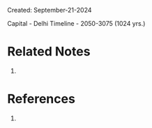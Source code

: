 Created: September-21-2024

Capital - Delhi
Timeline - 2050-3075 (1024 yrs.)

# Related Notes

1. 
# References

1. 